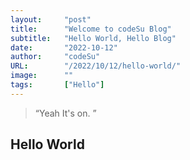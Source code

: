 ```yaml
---
layout:     "post"
title:      "Welcome to codeSu Blog"
subtitle:   "Hello World, Hello Blog"
date:       "2022-10-12"
author:     "codeSu"
URL:        "/2022/10/12/hello-world/"
image:      ""
tags:       ["Hello"]
---
```


> “Yeah It's on. ”

## Hello World
